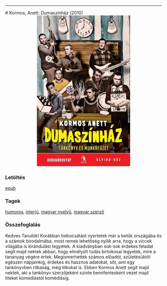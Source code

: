 <hr/>
# <a name="id_585">Kormos, Anett: Dumaszínház (2010)</a>
<center><img src="https://github.com/BercziSandor/calibre_lib/raw/main/main/Kormos%2C%20Anett/Dumaszinhaz%20%28585%29/cover.jpg" alt="cover" width="300"/></center>

### Letöltés
[epub](https://github.com/BercziSandor/calibre_lib/raw/main/main/Kormos%2C%20Anett/Dumaszinhaz%20%28585%29/Dumaszinhaz%20-%20Kormos%2C%20Anett.epub)

### Tagek
[humoros](https://github.com/berczisandor/calibre_lib/blob/main/main/_tags/humoros.md), [interjú](https://github.com/berczisandor/calibre_lib/blob/main/main/_tags/interj%c3%ba.md), [magyar nyelvű](https://github.com/berczisandor/calibre_lib/blob/main/main/_tags/magyar%20nyelv%c5%b1.md), [magyar szerző](https://github.com/berczisandor/calibre_lib/blob/main/main/_tags/magyar%20szerz%c5%91.md)

### Összefoglalás
<div>
<p>Kedves Tanulók! Korábban bebocsátást nyertetek már a betűk országába és a számok birodalmába, most remek lehetőség nyílik arra, hogy a viccek világába is kirándulást tegyetek. A kiadványban sok-sok érdekes feladat segít majd nektek abban, hogy elmélyült tudás birtokosai legyetek, mire a tananyag végére értek. Megismerhettek számos előadót, születésüktől egészen napjainkig, érdekes és hasznos adatokat, sőt, ami egy tankönyvben ritkaság, még titkokat is. Ebben Kormos Anett segít majd nektek, aki a tankönyv szerzőjeként szinte bennfentesként vezet majd titeket komédiástól komédiásig.</p></div>


